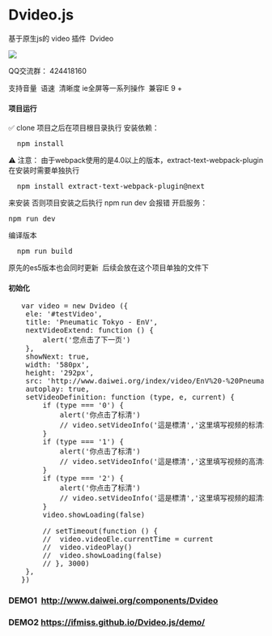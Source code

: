 
# Dvideo.js
基于原生js的 video 插件  Dvideo

![](https://img.shields.io/badge/javascript-4EDD96.svg)

QQ交流群： 424418160

支持音量  语速  清晰度 ie全屏等一系列操作  兼容IE 9 + 

#### 项目运行
✅ clone 项目之后在项目根目录执行 
安装依赖：

<pre>
  npm install
</pre>

⚠️ 注意： 由于webpack使用的是4.0以上的版本，extract-text-webpack-plugin在安装时需要单独执行
<pre>
  npm install extract-text-webpack-plugin@next
</pre>
来安装
否则项目安装之后执行 npm run dev 会报错
开启服务：

<pre>
npm run dev
</pre>

编译版本

<pre>
  npm run build
</pre>

原先的es5版本也会同时更新  后续会放在这个项目单独的文件下

#### 初始化
<pre>
   var video = new Dvideo ({
	ele: '#testVideo',
	title: 'Pneumatic Tokyo - EnV',
	nextVideoExtend: function () {
		alert('您点击了下一页')
	},
	showNext: true,
	width: '580px',
	height: '292px',
	src: 'http://www.daiwei.org/index/video/EnV%20-%20PneumaticTokyo.mp4',
	autoplay: true,
	setVideoDefinition: function (type, e, current) {
		if (type === '0') {
			alert('你点击了标清')
			// video.setVideoInfo('這是標清','这里填写视频的标清地址',current)
		}
		if (type === '1') {
			alert('你点击了标清')
			// video.setVideoInfo('這是標清','这里填写视频的高清地址',current)
		}
		if (type === '2') {
			alert('你点击了标清')
			// video.setVideoInfo('這是標清','这里填写视频的超清地址',current)
		}
		video.showLoading(false)

		// setTimeout(function () {
		// 	video.videoEle.currentTime = current
		// 	video.videoPlay()
		// 	video.showLoading(false)
		// }, 3000)
	},
   })
</pre>

### DEMO1  http://www.daiwei.org/components/Dvideo
### DEMO2  https://ifmiss.github.io/Dvideo.js/demo/

